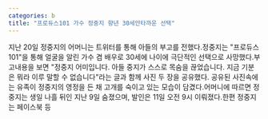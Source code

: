 ```yaml
---
categories: b
title: "프로듀스101 가수 정중지 향년 30세안타까운 선택"
---
```

지난 20일 정중지의 어머니는 트위터를 통해 아들의 부고를 전했다.정중지는 "프로듀스101"을 통해 얼굴을 알린 가수 겸 배우로 30세에 나이에 극단적인 선택으로 사망했다.부고내용을 보면 "정중지 어미입니다. 아들 중지가 스스로 목숨을 끊었습니다. 지금 기분은 뭐라 이루 말할 수 없습니다"라는 글과 함께 사진 두 장을 공유했다. 공유된 사진속에는 유족이 정중지의 영정을 든 채 고개를 숙이고 있는 모습이 담겼다.어머니에 따르면 정중지는 생일 나흘 뒤인 지난 9일 숨졌으며, 발인은 11일 오전 9시 이뤄졌다.한편 정중지는 페이스북 등